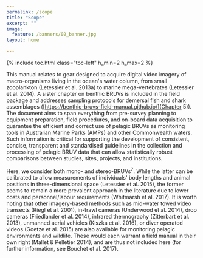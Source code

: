 ```yaml
---
permalink: /scope
title: "Scope"
excerpt: ""
image:
  feature: /banners/02_banner.jpg
layout: home

---
```

{% include toc.html class="toc-left" h_min=2 h_max=2 %} 

This manual relates to gear designed to acquire digital video imagery of macro-organisms living in the ocean's water column, from small zooplankton (Letessier et al. 2013a) to marine mega-vertebrates (Letessier et al. 2014). A sister chapter on benthic BRUVs is included in the field package and addresses sampling protocols for demersal fish and shark assemblages ([https://benthic-bruvs-field-manual.github.io/](Chapter 5)). The document aims to span everything from pre-survey planning to equipment preparation, field procedures, and on-board data acquisition to guarantee the efficient and correct use of pelagic BRUVs as monitoring tools in Australian Marine Parks (AMPs) and other Commonwealth waters. Such information is critical for supporting the development of consistent, concise, transparent and standardised guidelines in the collection and processing of pelagic BRUV data that can allow statistically robust comparisons between studies, sites, projects, and institutions.

Here, we consider both mono- and stereo-BRUVs<sup>7</sup>. While the latter can be calibrated to allow measurements of individuals' body lengths and animal positions in three-dimensional space (Letessier et al. 2015), the former seems to remain a more prevalent approach in the literature due to lower costs and personnel/labour requirements (Whitmarsh et al. 2017). It is worth noting that other imagery-based methods such as mid-water towed video transects (Riegl et al. 2001), in-trawl cameras (Underwood et al. 2014), drop cameras (Friedlander et al. 2014), infrared thermography (Zitterbart et al. 2013), unmanned aerial vehicles (Kiszka et al. 2016), or diver operated videos (Goetze et al. 2015) are also available for monitoring pelagic environments and wildlife. These would each warrant a field manual in their own right (Mallet & Pelletier 2014), and are thus not included here (for further information, see Bouchet et al. 2017).

